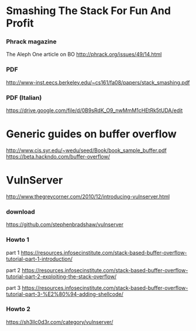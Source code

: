 # Smashing The Stack For Fun And Profit

### Phrack magazine 
The Aleph One article on BO
http://phrack.org/issues/49/14.html

### PDF
http://www-inst.eecs.berkeley.edu/~cs161/fa08/papers/stack_smashing.pdf

### PDF (Italian)
https://drive.google.com/file/d/0B9sRdK_O9_nwMmM1cHEtRk5tUDA/edit

# Generic guides on buffer overflow
http://www.cis.syr.edu/~wedu/seed/Book/book_sample_buffer.pdf
https://beta.hackndo.com/buffer-overflow/


# VulnServer
http://www.thegreycorner.com/2010/12/introducing-vulnserver.html

### download
https://github.com/stephenbradshaw/vulnserver

### Howto 1
part 1
https://resources.infosecinstitute.com/stack-based-buffer-overflow-tutorial-part-1-introduction/

part 2
https://resources.infosecinstitute.com/stack-based-buffer-overflow-tutorial-part-2-exploiting-the-stack-overflow/

part 3
https://resources.infosecinstitute.com/stack-based-buffer-overflow-tutorial-part-3-%E2%80%94-adding-shellcode/

### Howto 2
https://sh3llc0d3r.com/category/vulnserver/
